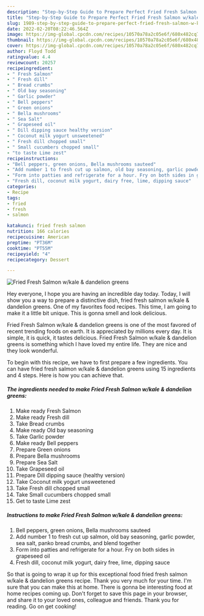 ```yaml
---
description: "Step-by-Step Guide to Prepare Perfect Fried Fresh Salmon w/kale &amp;amp; dandelion greens"
title: "Step-by-Step Guide to Prepare Perfect Fried Fresh Salmon w/kale &amp;amp; dandelion greens"
slug: 1989-step-by-step-guide-to-prepare-perfect-fried-fresh-salmon-w-kale-and-amp-dandelion-greens
date: 2022-02-20T08:22:46.564Z
image: https://img-global.cpcdn.com/recipes/10570a78a2c05e6f/680x482cq70/fried-fresh-salmon-wkale-dandelion-greens-recipe-main-photo.jpg
thumbnail: https://img-global.cpcdn.com/recipes/10570a78a2c05e6f/680x482cq70/fried-fresh-salmon-wkale-dandelion-greens-recipe-main-photo.jpg
cover: https://img-global.cpcdn.com/recipes/10570a78a2c05e6f/680x482cq70/fried-fresh-salmon-wkale-dandelion-greens-recipe-main-photo.jpg
author: Floyd Todd
ratingvalue: 4.4
reviewcount: 20257
recipeingredient:
- " Fresh Salmon"
- " Fresh dill"
- " Bread crumbs"
- " Old bay seasoning"
- " Garlic powder"
- " Bell peppers"
- " Green onions"
- " Bella mushrooms"
- " Sea Salt"
- " Grapeseed oil"
- " Dill dipping sauce healthy version"
- " Coconut milk yogurt unsweetened"
- " Fresh dill chopped small"
- " Small cucumbers chopped small"
- "to taste Lime zest"
recipeinstructions:
- "Bell peppers, green onions, Bella mushrooms sauteed"
- "Add number 1 to fresh cut up salmon, old bay seasoning, garlic powder, sea salt, panko bread crumbs, and blend together"
- "Form into patties and refrigerate for a hour. Fry on both sides in grapeseed oil"
- "Fresh dill, coconut milk yogurt, dairy free, lime, dipping sauce"
categories:
- Recipe
tags:
- fried
- fresh
- salmon

katakunci: fried fresh salmon 
nutrition: 166 calories
recipecuisine: American
preptime: "PT36M"
cooktime: "PT55M"
recipeyield: "4"
recipecategory: Dessert

---
```



![Fried Fresh Salmon w/kale &amp; dandelion greens](https://img-global.cpcdn.com/recipes/10570a78a2c05e6f/680x482cq70/fried-fresh-salmon-wkale-dandelion-greens-recipe-main-photo.jpg)

Hey everyone, I hope you are having an incredible day today. Today, I will show you a way to prepare a distinctive dish, fried fresh salmon w/kale &amp; dandelion greens. One of my favorites food recipes. This time, I am going to make it a little bit unique. This is gonna smell and look delicious.



Fried Fresh Salmon w/kale &amp; dandelion greens is one of the most favored of recent trending foods on earth. It is appreciated by millions every day. It is simple, it is quick, it tastes delicious. Fried Fresh Salmon w/kale &amp; dandelion greens is something which I have loved my entire life. They are nice and they look wonderful.


To begin with this recipe, we have to first prepare a few ingredients. You can have fried fresh salmon w/kale &amp; dandelion greens using 15 ingredients and 4 steps. Here is how you can achieve that.

<!--inarticleads1-->

##### The ingredients needed to make Fried Fresh Salmon w/kale &amp; dandelion greens:

1. Make ready  Fresh Salmon
1. Make ready  Fresh dill
1. Take  Bread crumbs
1. Make ready  Old bay seasoning
1. Take  Garlic powder
1. Make ready  Bell peppers
1. Prepare  Green onions
1. Prepare  Bella mushrooms
1. Prepare  Sea Salt
1. Take  Grapeseed oil
1. Prepare  Dill dipping sauce (healthy version)
1. Take  Coconut milk yogurt unsweetened
1. Take  Fresh dill chopped small
1. Take  Small cucumbers chopped small
1. Get to taste Lime zest




<!--inarticleads2-->

##### Instructions to make Fried Fresh Salmon w/kale &amp; dandelion greens:

1. Bell peppers, green onions, Bella mushrooms sauteed
1. Add number 1 to fresh cut up salmon, old bay seasoning, garlic powder, sea salt, panko bread crumbs, and blend together
1. Form into patties and refrigerate for a hour. Fry on both sides in grapeseed oil
1. Fresh dill, coconut milk yogurt, dairy free, lime, dipping sauce




So that is going to wrap it up for this exceptional food fried fresh salmon w/kale &amp; dandelion greens recipe. Thank you very much for your time. I'm sure that you can make this at home. There is gonna be interesting food at home recipes coming up. Don't forget to save this page in your browser, and share it to your loved ones, colleague and friends. Thank you for reading. Go on get cooking!
